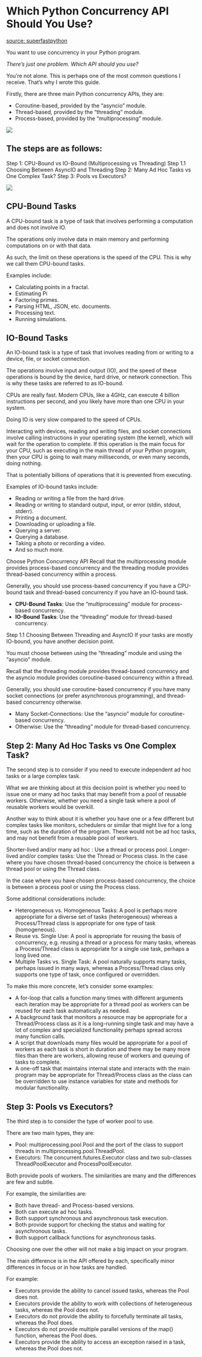 # Which Python Concurrency API Should You Use?

[source: superfastpython](https://superfastpython.com/python-concurrency-choose-api/)

You want to use concurrency in your Python program.

*There’s just one problem. Which API should you use?*

You’re not alone. This is perhaps one of the most common questions I receive.
That’s why I wrote this guide.

Firstly, there are three main Python concurrency APIs, they are:

- Coroutine-based, provided by the “asyncio” module.
- Thread-based, provided by the “threading” module.
- Process-based, provided by the “multiprocessing” module.

![](https://i0.wp.com/superfastpython.com/wp-content/uploads/2022/07/Python-Concurrency-API-Choice.jpg?ssl=1)


## The steps are as follows:

Step 1: CPU-Bound vs IO-Bound (Multiprocessing vs Threading)
Step 1.1 Choosing Between AsyncIO and Threading
Step 2: Many Ad Hoc Tasks vs One Complex Task?
Step 3: Pools vs Executors?

![](https://i0.wp.com/superfastpython.com/wp-content/uploads/2022/07/Python-Concurrency-API-Decision-Tree.jpg?ssl=1)

## CPU-Bound Tasks
A CPU-bound task is a type of task that involves performing a computation and does not involve IO.

The operations only involve data in main memory and performing computations on or with that data.

As such, the limit on these operations is the speed of the CPU. This is why we call them CPU-bound tasks.

Examples include:

 - Calculating points in a fractal.
 - Estimating Pi
 - Factoring primes.
 - Parsing HTML, JSON, etc. documents.
 - Processing text.
 - Running simulations.

 ## IO-Bound Tasks
An IO-bound task is a type of task that involves reading from or writing to a device, file, or socket connection.

The operations involve input and output (IO), and the speed of these operations is bound by the device, hard drive, or network connection. This is why these tasks are referred to as IO-bound.

CPUs are really fast. Modern CPUs, like a 4GHz, can execute 4 billion instructions per second, and you likely have more than one CPU in your system.

Doing IO is very slow compared to the speed of CPUs.

Interacting with devices, reading and writing files, and socket connections involve calling instructions in your operating system (the kernel), which will wait for the operation to complete. If this operation is the main focus for your CPU, such as executing in the main thread of your Python program, then your CPU is going to wait many milliseconds, or even many seconds, doing nothing.

That is potentially billions of operations that it is prevented from executing.

Examples of IO-bound tasks include:

 - Reading or writing a file from the hard drive.
 - Reading or writing to standard output, input, or error (stdin, stdout, stderr).
 - Printing a document.
 - Downloading or uploading a file.
 - Querying a server.
 - Querying a database.
 - Taking a photo or recording a video.
 - And so much more.

 Choose Python Concurrency API
Recall that the multiprocessing module provides process-based concurrency and the threading module provides thread-based concurrency within a process.

Generally, you should use process-based concurrency if you have a CPU-bound task and thread-based concurrency if you have an IO-bound task.

 * **CPU-Bound Tasks**: Use the “multiprocessing” module for process-based concurrency.
 * **IO-Bound Tasks**: Use the “threading” module for thread-based concurrency.

 Step 1.1 Choosing Between Threading and AsyncIO
If your tasks are mostly IO-bound, you have another decision point.

You must choose between using the “threading” module and using the “asyncio” module.

Recall that the threading module provides thread-based concurrency and the asyncio module provides coroutine-based concurrency within a thread.

Generally, you should use coroutine-based concurrency if you have many socket connections (or prefer asynchronous programming), and thread-based concurrency otherwise.

 - Many Socket-Connections: Use the “asyncio” module for coroutine-based concurrency.
 - Otherwise: Use the “threading” module for thread-based concurrency.


## Step 2: Many Ad Hoc Tasks vs One Complex Task?
The second step is to consider if you need to execute independent ad hoc tasks or a large complex task.

What we are thinking about at this decision point is whether you need to issue one or many ad hoc tasks that may benefit from a pool of reusable workers. Otherwise, whether you need a single task where a pool of reusable workers would be overkill.

Another way to think about it is whether you have one or a few different but complex tasks like monitors, schedulers or similar that might live for a long time, such as the duration of the program. These would not be ad hoc tasks, and may not benefit from a reusable pool of workers.

Shorter-lived and/or many ad hoc : Use a thread or process pool.
Longer-lived and/or complex tasks: Use the Thread or Process class.
In the case where you have chosen thread-based concurrency the choice is between a thread pool or using the Thread class.

In the case where you have chosen process-based concurrency, the choice is between a process pool or using the Process class.

Some additional considerations include:

 - Heterogeneous vs. Homogeneous Tasks: A pool is perhaps more appropriate for a diverse set of tasks (heterogeneous) whereas a Process/Thread class is appropriate for one type of task (homogeneous).
 - Reuse vs. Single Use: A pool is appropriate for reusing the basis of concurrency, e.g. reusing a thread or a process for many tasks, whereas a Process/Thread class is appropriate for a single use task, perhaps a long lived one.
 - Multiple Tasks vs. Single Task: A pool naturally supports many tasks, perhaps issued in many ways, whereas a Process/Thread class only supports one type of task, once configured or overridden.


To make this more concrete, let’s consider some examples:

 - A for-loop that calls a function many times with different arguments each iteration may be appropriate for a thread pool as workers can be reused for each task automatically as needed.
 - A background task that monitors a resource may be appropriate for a Thread/Process class as it is a long-running single task and may have a lot of complex and specialized functionality perhaps spread across many function calls.
 - A script that downloads many files would be appropriate for a pool of workers as each task is short in duration and there may be many more files than there are workers, allowing reuse of workers and queuing of tasks to complete.
 - A one-off task that maintains internal state and interacts with the main program may be appropriate for Thread/Process class as the class can be overridden to use instance variables for state and methods for modular functionality.

 ## Step 3: Pools vs Executors?
The third step is to consider the type of worker pool to use.

There are two main types, they are:

 - Pool: multiprocessing.pool.Pool and the port of the class to support threads in multiprocessing.pool.ThreadPool.
 - Executors: The concurrent.futures.Executor class and two sub-classes ThreadPoolExecutor and ProcessPoolExecutor.

Both provide pools of workers. The similarities are many and the differences are few and subtle.

For example, the similarities are:

 - Both have thread- and Process-based versions.
 - Both can execute ad hoc tasks.
 - Both support synchronous and asynchronous task execution.
 - Both provide support for checking the status and waiting for asynchronous tasks.
 - Both support callback functions for asynchronous tasks.


Choosing one over the other will not make a big impact on your program.

The main difference is in the API offered by each, specifically minor differences in focus or in how tasks are handled.

For example:

 - Executors provide the ability to cancel issued tasks, whereas the Pool does not.
 - Executors provide the ability to work with collections of heterogeneous tasks, whereas the Pool does not.
 - Executors do not provide the ability to forcefully terminate all tasks, whereas the Pool does.
 - Executors do not provide multiple parallel versions of the map() function, whereas the Pool does.
 - Executors provide the ability to access an exception raised in a task, whereas the Pool does not.

